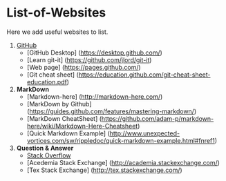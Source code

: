 # List-of-Websites
Here we add useful websites to list.

1. [GitHub](https://github.com/)
   * [GitHub Desktop] (https://desktop.github.com/)
   * [Learn git-it] (https://github.com/jlord/git-it)
   * [Web page] (https://pages.github.com/)
   * [Git cheat sheet] (https://education.github.com/git-cheat-sheet-education.pdf)
2. **MarkDown**
   * [Markdown-here] (http://markdown-here.com/)
   * [MarkDown by Github] (https://guides.github.com/features/mastering-markdown/)
   * [MarkDown CheatSheet] (https://github.com/adam-p/markdown-here/wiki/Markdown-Here-Cheatsheet)
   * [Quick Markdown Example] (http://www.unexpected-vortices.com/sw/rippledoc/quick-markdown-example.html#fnref1)
3. **Question & Answer**
   * [Stack Overflow](http://stackoverflow.com/)
   * [Acedemia Stack Exchange] (http://academia.stackexchange.com/)
   * [Tex Stack Exchange] (http://tex.stackexchange.com/)

